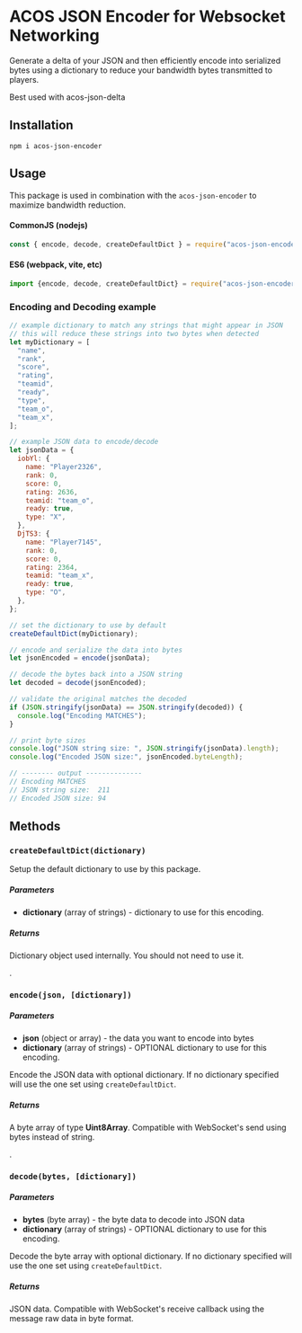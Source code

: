 # ACOS JSON Encoder for Websocket Networking

Generate a delta of your JSON and then efficiently encode into serialized bytes using a dictionary to reduce your bandwidth bytes transmitted to players.

Best used with acos-json-delta

## Installation

```shell
npm i acos-json-encoder
```

## Usage

This package is used in combination with the `acos-json-encoder` to maximize bandwidth reduction.

#### CommonJS (nodejs)

```js
const { encode, decode, createDefaultDict } = require("acos-json-encoder");
```

#### ES6 (webpack, vite, etc)

```js
import {encode, decode, createDefaultDict} = require("acos-json-encoder");
```

### Encoding and Decoding example

```js
// example dictionary to match any strings that might appear in JSON
// this will reduce these strings into two bytes when detected
let myDictionary = [
  "name",
  "rank",
  "score",
  "rating",
  "teamid",
  "ready",
  "type",
  "team_o",
  "team_x",
];

// example JSON data to encode/decode
let jsonData = {
  iobYl: {
    name: "Player2326",
    rank: 0,
    score: 0,
    rating: 2636,
    teamid: "team_o",
    ready: true,
    type: "X",
  },
  DjTS3: {
    name: "Player7145",
    rank: 0,
    score: 0,
    rating: 2364,
    teamid: "team_x",
    ready: true,
    type: "O",
  },
};

// set the dictionary to use by default
createDefaultDict(myDictionary);

// encode and serialize the data into bytes
let jsonEncoded = encode(jsonData);

// decode the bytes back into a JSON string
let decoded = decode(jsonEncoded);

// validate the original matches the decoded
if (JSON.stringify(jsonData) == JSON.stringify(decoded)) {
  console.log("Encoding MATCHES");
}

// print byte sizes
console.log("JSON string size: ", JSON.stringify(jsonData).length);
console.log("Encoded JSON size:", jsonEncoded.byteLength);

// -------- output --------------
// Encoding MATCHES
// JSON string size:  211
// Encoded JSON size: 94
```

## Methods

### `createDefaultDict(dictionary)`

Setup the default dictionary to use by this package.

##### Parameters

- **dictionary** (array of strings) - dictionary to use for this encoding.

##### Returns

Dictionary object used internally. You should not need to use it.

.

### `encode(json, [dictionary])`

##### Parameters

- **json** (object or array) - the data you want to encode into bytes
- **dictionary** (array of strings) - OPTIONAL dictionary to use for this encoding.

Encode the JSON data with optional dictionary. If no dictionary specified will use the one set using `createDefaultDict`.

##### Returns

A byte array of type **Uint8Array**. Compatible with WebSocket's send using bytes instead of string.

.

### `decode(bytes, [dictionary])`

##### Parameters

- **bytes** (byte array) - the byte data to decode into JSON data
- **dictionary** (array of strings) - OPTIONAL dictionary to use for this encoding.

Decode the byte array with optional dictionary. If no dictionary specified will use the one set using `createDefaultDict`.

##### Returns

JSON data. Compatible with WebSocket's receive callback using the message raw data in byte format.
